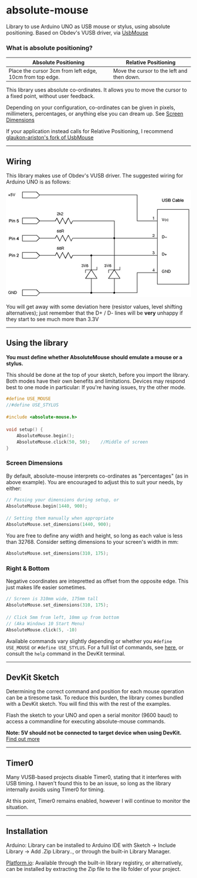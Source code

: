# absolute-mouse


Library to use Arduino UNO as USB mouse or stylus, using absolute positioning. Based on Obdev's VUSB driver, via [UsbMouse](https://github.com/meirm/UsbMouse)

### What is absolute positioning?


| Absolute Positioning |         Relative Positioning     |
|----------------------|----------------------------------|
| Place the cursor 3cm from left edge, 10cm from top edge. | Move the cursor to the left and then down.|

This library uses absolute co-ordinates. It allows you to move the cursor to a fixed point, without user feedback.<br />

Depending on your configuration, co-ordinates can be given in pixels, millimeters, percentages, or anything else you can dream up. See [Screen Dimensions](#screen-dimensions)

If your application instead calls for Relative Positioning, I recommend [glaukon-ariston's fork of UsbMouse](https://github.com/glaukon-ariston/UsbMouse)

---

## Wiring
This library makes use of Obdev's VUSB driver. The suggested wiring for Arduino UNO is as follows:

![vusb-schematic](./doc/schematic.jpg)

You will get away with some deviation here (resistor values, level shifting alternatives); just remember that the D+ / D- lines will be **very** unhappy if they start to see much more than 3.3V

---

## Using the library
**You must define whether AbsoluteMouse should emulate a mouse or a stylus.**

This should be done at the top of your sketch, before you import the library. Both modes have their own benefits and limitations.
Devices may respond best to one mode in particular: If you're having
issues, try the other mode.

```cpp
#define USE_MOUSE
//#define USE_STYLUS

#include <absolute-mouse.h>

void setup() {
    AbsoluteMouse.begin();
    AbsoluteMouse.click(50, 50);    //Middle of screen
}
```
### Screen Dimensions
By default, absolute-mouse interprets co-ordinates as "percentages" (as in above example). You are encouraged to adjust this to suit your needs, by either:

```cpp
// Passing your dimensions during setup, or
AbsoluteMouse.begin(1440, 900);

// Setting them manually when appropriate
AbsoluteMouse.set_dimensions(1440, 900);
```
You are free to define any width and height, so long as each value is less than 32768.
Consider setting dimensions to your screen's width in mm: 

```cpp
AbsoluteMouse.set_dimensions(310, 175);
```

### Right & Bottom

Negative coordinates are intepretted as offset from the opposite edge. This just makes life easier sometimes.
```cpp
// Screen is 310mm wide, 175mm tall
AbsoluteMouse.set_dimensions(310, 175);

// Click 5mm from left, 10mm up from bottom
// (Aka Windows 10 Start Menu)
AbsoluteMouse.click(5, -10)
```

Available commands vary slightly depending or whether you `#define USE_MOUSE` or `#define USE_STYLUS`. For a full list of commands, see [here](https://github.com/todd-herbert/absolute-mouse/tree/main/doc/function_list/), or consult the `help` command in the DevKit terminal.

---

## DevKit Sketch
Determining the correct command and position for each mouse operation can be a tiresome task. To reduce this burden, the library comes bundled with a DevKit sketch. You will find this with the rest of the examples.

Flash the sketch to your UNO and open a serial monitor (9600 baud) to access a commandline for executing absolute-mouse commands.

**Note: 5V should not be connected to target device when using DevKit.** <br />
[Find out more](doc/self-powered/warning.md)

---

## Timer0
Many VUSB-based projects disable Timer0, stating that it interferes with USB timing. I haven't found this to be an issue, so long as the library internally avoids using Timer0 for timing.

At this point, Timer0 remains enabled, however I will continue to monitor the situation.

---

## Installation

Arduino: Library can be installed to Arduino IDE with Sketch -> Include Library -> Add .Zip Library.., or through the built-in Library Manager.

[Platform.io](https://platformio.org/): Available through the built-in library registiry, or alternatively, can be installed by extracting the Zip file to the lib folder of your project.
